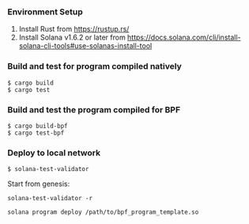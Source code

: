 ### Environment Setup
1. Install Rust from https://rustup.rs/
2. Install Solana v1.6.2 or later from https://docs.solana.com/cli/install-solana-cli-tools#use-solanas-install-tool

### Build and test for program compiled natively
```
$ cargo build
$ cargo test
```

### Build and test the program compiled for BPF
```
$ cargo build-bpf
$ cargo test-bpf
```

### Deploy to local network
```
$ solana-test-validator
```

Start from genesis:
```
solana-test-validator -r
```

```
solana program deploy /path/to/bpf_program_template.so
```
